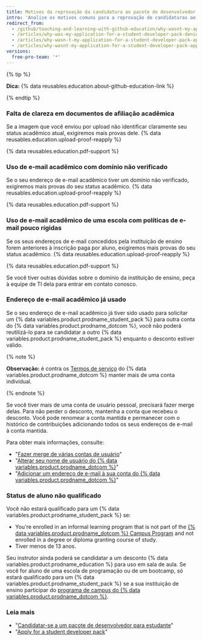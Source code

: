 ```yaml
---
title: Motivos da reprovação da candidatura ao pacote de desenvolvedor para estudante
intro: 'Analise os motivos comuns para a reprovação de candidaturas ao {% data variables.product.prodname_student_pack %} e veja dicas para se candidatar novamente sem problemas.'
redirect_from:
  - /github/teaching-and-learning-with-github-education/why-wasnt-my-application-for-a-student-developer-pack-approved
  - /articles/why-was-my-application-for-a-student-developer-pack-denied/
  - /articles/why-wasn-t-my-application-for-a-student-developer-pack-approved
  - /articles/why-wasnt-my-application-for-a-student-developer-pack-approved
versions:
  free-pro-team: '*'
---
```


{% tip %}

**Dica:** {% data reusables.education.about-github-education-link %}

{% endtip %}

### Falta de clareza em documentos de afiliação acadêmica

Se a imagem que você enviou por upload não identificar claramente seu status acadêmico atual, exigiremos mais provas dele. {% data reusables.education.upload-proof-reapply %}

{% data reusables.education.pdf-support %}

### Uso de e-mail acadêmico com domínio não verificado

Se o seu endereço de e-mail acadêmico tiver um domínio não verificado, exigiremos mais provas do seu status acadêmico. {% data reusables.education.upload-proof-reapply %}

{% data reusables.education.pdf-support %}

### Uso de e-mail acadêmico de uma escola com políticas de e-mail pouco rígidas

Se os seus endereços de e-mail concedidos pela instituição de ensino forem anteriores à inscrição paga por aluno, exigiremos mais provas do seu status acadêmico. {% data reusables.education.upload-proof-reapply %}

{% data reusables.education.pdf-support %}

Se você tiver outras dúvidas sobre o domínio da instituição de ensino, peça à equipe de TI dela para entrar em contato conosco.

### Endereço de e-mail acadêmico já usado

Se o seu endereço de e-mail acadêmico já tiver sido usado para solicitar um {% data variables.product.prodname_student_pack %} para outra conta do {% data variables.product.prodname_dotcom %}, você não poderá reutilizá-lo para se candidatar a outro {% data variables.product.prodname_student_pack %} enquanto o desconto estiver válido.

{% note %}

**Observação:** é contra os [Termos de serviço](/articles/github-terms-of-service/#3-account-requirements) do {% data variables.product.prodname_dotcom %} manter mais de uma conta individual.

{% endnote %}

Se você tiver mais de uma conta de usuário pessoal, precisará fazer merge delas. Para não perder o desconto, mantenha a conta que recebeu o desconto. Você pode renomear a conta mantida e permanecer com o histórico de contribuições adicionando todos os seus endereços de e-mail à conta mantida.

Para obter mais informações, consulte:
- "[Fazer merge de várias contas de usuário](/articles/merging-multiple-user-accounts)"
- "[Alterar seu nome de usuário do {% data variables.product.prodname_dotcom %}](/articles/changing-your-github-username)"
- "[Adicionar um endereço de e-mail à sua conta do {% data variables.product.prodname_dotcom %}](/articles/adding-an-email-address-to-your-github-account)"

### Status de aluno não qualificado

Você não estará qualificado para um {% data variables.product.prodname_student_pack %} se:
- You're enrolled in an informal learning program that is not part of the [{% data variables.product.prodname_dotcom %} Campus Program](https://education.github.com/schools) and not enrolled in a degree or diploma granting course of study.
- Tiver menos de 13 anos.

Seu instrutor ainda poderá se candidatar a um desconto {% data variables.product.prodname_education %} para uso em sala de aula. Se você for aluno de uma escola de programação ou de um bootcamp, só estará qualificado para um {% data variables.product.prodname_student_pack %} se a sua instituição de ensino participar do [programa de campus do {% data variables.product.prodname_dotcom %}](https://education.github.com/schools).

### Leia mais

- "[Candidatar-se a um pacote de desenvolvedor para estudante](/articles/applying-for-a-student-developer-pack)"
- "[Apply for a student developer pack](/education/teach-and-learn-with-github-education/apply-for-a-student-developer-pack)"
